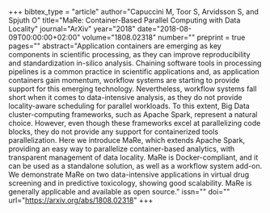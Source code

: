 +++
bibtex_type = "article"
author="Capuccini M, Toor S, Arvidsson S, and Spjuth O"
title="MaRe: Container-Based Parallel Computing with Data Locality"
journal="ArXiv"
year="2018"
date="2018-08-09T00:00:00+02:00"
volume="1808.02318"
number=""
preprint = true
pages=""
abstract="Application containers are emerging as key components in scientific processing, as they can improve reproducibility and standardization in-silico analysis. Chaining software tools in processing pipelines is a common practice in scientific applications and, as application containers gain momentum, workflow systems are starting to provide support for this emerging technology. Nevertheless, workflow systems fall short when it comes to data-intensive analysis, as they do not provide locality-aware scheduling for parallel workloads. To this extent, Big Data cluster-computing frameworks, such as Apache Spark, represent a natural choice. However, even though these frameworks excel at parallelizing code blocks, they do not provide any support for containerized tools parallelization. Here we introduce MaRe, which extends Apache Spark, providing an easy way to parallelize container-based analytics, with transparent management of data locality. MaRe is Docker-compliant, and it can be used as a standalone solution, as well as a workflow system add-on. We demonstrate MaRe on two data-intensive applications in virtual drug screening and in predictive toxicology, showing good scalability. MaRe is generally applicable and available as open source."
issn=""
doi=""
url="https://arxiv.org/abs/1808.02318"
+++
